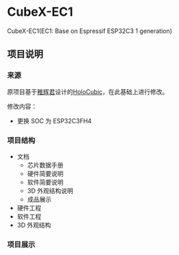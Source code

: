 # CubeX-EC1
CubeX-EC1(EC1: Base on Espressif ESP32C3 1 generation)

## 项目说明

### 来源

原项目基于[稚辉君](http://www.pengzhihui.xyz/)设计的[HoloCubic](https://github.com/peng-zhihui/HoloCubic)，在此基础上进行修改。

修改内容：

- 更换 SOC 为 ESP32C3FH4


### 项目结构

- 文档
    - 芯片数据手册
    - 硬件简要说明
    - 软件简要说明
    - 3D 外观结构说明
    - 成品展示
- 硬件工程
- 软件工程
- 3D 外观结构


### 项目展示